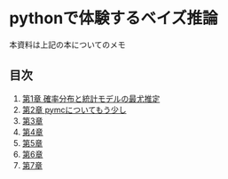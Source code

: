 # pythonで体験するベイズ推論
本資料は上記の本についてのメモ

## 目次
 1. [第1章 確率分布と統計モデルの最尤推定](https://github.com/yuki33/python_pyMC/blob/master/Chapter1_Introduction%20to%20Bayesian%20Methods.ipynb)
 2. [第2章 pymcについてもう少し](https://github.com/yuki33/python_pyMC/blob/master/%20Chapter2_A%20little%20more%20on%20PyMC3.ipynb)
 3. [第3章 ]()
 4. [第4章 ]()
 5. [第5章 ]()
 6. [第6章 ]()
 7. [第7章 ]()
